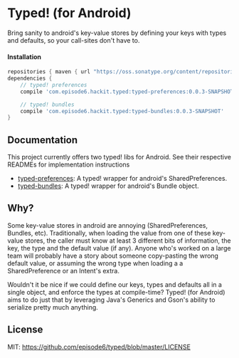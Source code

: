 # Typed! (for Android)
Bring sanity to android's key-value stores by defining your keys with types and defaults, so your call-sites don't have to.

#### Installation
```groovy
repositories { maven { url "https://oss.sonatype.org/content/repositories/snapshots/" } }
dependencies {
    // typed! preferences
    compile 'com.episode6.hackit.typed:typed-preferences:0.0.3-SNAPSHOT'

    // typed! bundles
    compile 'com.episode6.hackit.typed:typed-bundles:0.0.3-SNAPSHOT'
}
```

## Documentation
This project currently offers two typed! libs for Android. See their respective READMEs for implementation instructions

- [typed-preferences](typed-preferences/README.md): A typed! wrapper for android's SharedPreferences.
- [typed-bundles](typed-bundles/README.md): A typed!  wrapper for android's Bundle object.

## Why?
Some key-value stores in android are annoying (SharedPreferences, Bundles, etc). Traditionally, when loading the value from one of these key-value stores, the caller must know at least 3 different bits of information, the key, the type and the default value (if any). Anyone who's worked on a large team will probably have a story about someone copy-pasting the wrong default value, or assuming the wrong type when loading a a SharedPreference or an Intent's extra.

Wouldn't it be nice if we could define our keys, types and defaults all in a single object, and enforce the types at compile-time? Typed! (for Android) aims to do just that by leveraging Java's Generics and Gson's ability to serialize pretty much anything.


## License
MIT: https://github.com/episode6/typed/blob/master/LICENSE
